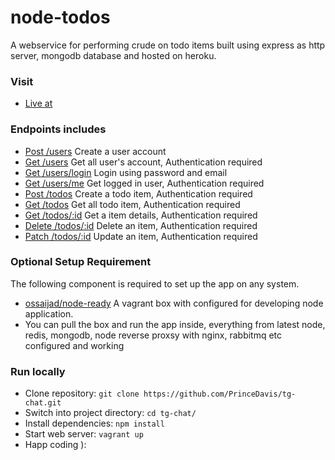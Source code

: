 # node-todos
A webservice for performing crude on todo items built using express as http server, mongodb database and hosted on heroku.

### Visit ###
* [Live at](https://tg-node-todo.herokuapp.com)

### Endpoints includes ###
* [Post /users](https://tg-node-todo.herokuapp.com/users/users) Create a user account
* [Get /users](https://tg-node-todo.herokuapp.com/users/users) Get all user's account, Authentication required
* [Get /users/login](https://tg-node-todo.herokuapp.com/users/login) Login using password and email
* [Get /users/me](https://tg-node-todo.herokuapp.com/users/me) Get logged in user, Authentication required
* [Post /todos](https://tg-node-todo.herokuapp.com/todos) Create a todo item, Authentication required
* [Get /todos](https://tg-node-todo.herokuapp.com/todos) Get all todo item, Authentication required
* [Get /todos/:id](https://tg-node-todo.herokuapp.com/todos) Get a item details, Authentication required
* [Delete /todos/:id](https://tg-node-todo.herokuapp.com/todos) Delete an item, Authentication required
* [Patch /todos/:id](https://tg-node-todo.herokuapp.com/todos) Update an item, Authentication required

### Optional Setup Requirement ###
The following component is required to set up the app on any system.

* [ossaijad/node-ready](https://app.vagrantup.com/ossaijad/boxes/node-ready) A vagrant box with configured for developing node application.
* You can pull the box and run the app inside, everything from latest node, redis, mongodb, node reverse proxsy with nginx, rabbitmq etc configured and working

### Run locally ###

* Clone  repository: `git clone https://github.com/PrinceDavis/tg-chat.git`
* Switch into project directory: `cd tg-chat/`
* Install dependencies: `npm install`
* Start web server: `vagrant up`
* Happ coding ):
